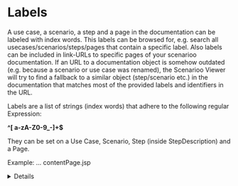 # Labels

A use case, a scenario, a step and a page in the documentation can be labeled with index words. This labels can be browsed for, e.g. search all usecases/scenarios/steps/pages that contain a specific label. Also labels can be included in link-URLs to specific pages of your scenarioo documentation. If an URL to a documentation object is somehow outdated (e.g. because a scenario or use case was renamed), the Scenarioo Viewer will try to find a fallback to a similar object (step/scenario etc.) in the documentation that matches most of the provided labels and identifiers in the URL.

Labels are a list of strings (index words) that adhere to the following regular Expression: 

**^[ a-zA-Z0-9_-]+$** 

They can be set on a Use Case, Scenario, Step (inside StepDescription) and a Page.

Example:
    ...
    <step>
    <page>
        <name>contentPage.jsp</name>
        <details/>
        <labels>
            <label>page-label1</label>
            <label>page-label2</label>
        </labels>
    </page>
    ...
